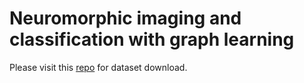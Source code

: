 # Neuromorphic imaging and classification with graph learning

Please visit this [repo](https://github.com/pz-even/ni-graph) for dataset download.
